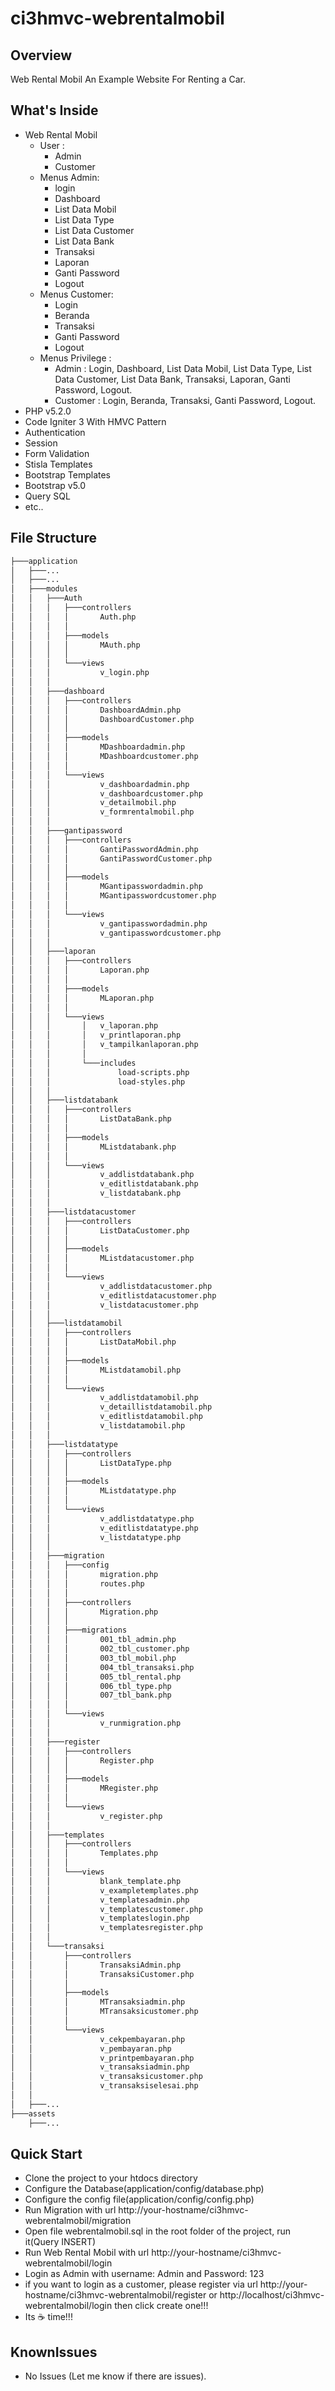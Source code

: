 # ci3hmvc-webrentalmobil

## Overview

Web Rental Mobil An Example Website For Renting a Car.

## What's Inside

- Web Rental Mobil
  - User :
    - Admin
    - Customer
  - Menus Admin:
    - login
    - Dashboard
    - List Data Mobil
    - List Data Type
    - List Data Customer
    - List Data Bank
    - Transaksi
    - Laporan
    - Ganti Password
    - Logout
  - Menus Customer:
    - Login
    - Beranda
    - Transaksi
    - Ganti Password
    - Logout
  - Menus Privilege :
    - Admin : Login, Dashboard, List Data Mobil, List Data Type, List Data Customer, List Data Bank, Transaksi, Laporan, Ganti Password, Logout.
    - Customer : Login, Beranda, Transaksi, Ganti Password, Logout.
- PHP v5.2.0
- Code Igniter 3 With HMVC Pattern
- Authentication
- Session
- Form Validation
- Stisla Templates
- Bootstrap Templates
- Bootstrap v5.0
- Query SQL
- etc..

## File Structure
```bash
├───application
│   ├───...
│   ├───...
│   ├───modules
│   │   ├───Auth
│   │   │   ├───controllers
│   │   │   │       Auth.php
│   │   │   │
│   │   │   ├───models
│   │   │   │       MAuth.php
│   │   │   │
│   │   │   └───views
│   │   │           v_login.php
│   │   │
│   │   ├───dashboard
│   │   │   ├───controllers
│   │   │   │       DashboardAdmin.php
│   │   │   │       DashboardCustomer.php
│   │   │   │
│   │   │   ├───models
│   │   │   │       MDashboardadmin.php
│   │   │   │       MDashboardcustomer.php
│   │   │   │
│   │   │   └───views
│   │   │           v_dashboardadmin.php
│   │   │           v_dashboardcustomer.php
│   │   │           v_detailmobil.php
│   │   │           v_formrentalmobil.php
│   │   │
│   │   ├───gantipassword
│   │   │   ├───controllers
│   │   │   │       GantiPasswordAdmin.php
│   │   │   │       GantiPasswordCustomer.php
│   │   │   │
│   │   │   ├───models
│   │   │   │       MGantipasswordadmin.php
│   │   │   │       MGantipasswordcustomer.php
│   │   │   │
│   │   │   └───views
│   │   │           v_gantipasswordadmin.php
│   │   │           v_gantipasswordcustomer.php
│   │   │
│   │   ├───laporan
│   │   │   ├───controllers
│   │   │   │       Laporan.php
│   │   │   │
│   │   │   ├───models
│   │   │   │       MLaporan.php
│   │   │   │
│   │   │   └───views
│   │   │       │   v_laporan.php
│   │   │       │   v_printlaporan.php
│   │   │       │   v_tampilkanlaporan.php
│   │   │       │
│   │   │       └───includes
│   │   │               load-scripts.php
│   │   │               load-styles.php
│   │   │
│   │   ├───listdatabank
│   │   │   ├───controllers
│   │   │   │       ListDataBank.php
│   │   │   │
│   │   │   ├───models
│   │   │   │       MListdatabank.php
│   │   │   │
│   │   │   └───views
│   │   │           v_addlistdatabank.php
│   │   │           v_editlistdatabank.php
│   │   │           v_listdatabank.php
│   │   │
│   │   ├───listdatacustomer
│   │   │   ├───controllers
│   │   │   │       ListDataCustomer.php
│   │   │   │
│   │   │   ├───models
│   │   │   │       MListdatacustomer.php
│   │   │   │
│   │   │   └───views
│   │   │           v_addlistdatacustomer.php
│   │   │           v_editlistdatacustomer.php
│   │   │           v_listdatacustomer.php
│   │   │
│   │   ├───listdatamobil
│   │   │   ├───controllers
│   │   │   │       ListDataMobil.php
│   │   │   │
│   │   │   ├───models
│   │   │   │       MListdatamobil.php
│   │   │   │
│   │   │   └───views
│   │   │           v_addlistdatamobil.php
│   │   │           v_detaillistdatamobil.php
│   │   │           v_editlistdatamobil.php
│   │   │           v_listdatamobil.php
│   │   │
│   │   ├───listdatatype
│   │   │   ├───controllers
│   │   │   │       ListDataType.php
│   │   │   │
│   │   │   ├───models
│   │   │   │       MListdatatype.php
│   │   │   │
│   │   │   └───views
│   │   │           v_addlistdatatype.php
│   │   │           v_editlistdatatype.php
│   │   │           v_listdatatype.php
│   │   │
│   │   ├───migration
│   │   │   ├───config
│   │   │   │       migration.php
│   │   │   │       routes.php
│   │   │   │
│   │   │   ├───controllers
│   │   │   │       Migration.php
│   │   │   │
│   │   │   ├───migrations
│   │   │   │       001_tbl_admin.php
│   │   │   │       002_tbl_customer.php
│   │   │   │       003_tbl_mobil.php
│   │   │   │       004_tbl_transaksi.php
│   │   │   │       005_tbl_rental.php
│   │   │   │       006_tbl_type.php
│   │   │   │       007_tbl_bank.php
│   │   │   │
│   │   │   └───views
│   │   │           v_runmigration.php
│   │   │
│   │   ├───register
│   │   │   ├───controllers
│   │   │   │       Register.php
│   │   │   │
│   │   │   ├───models
│   │   │   │       MRegister.php
│   │   │   │
│   │   │   └───views
│   │   │           v_register.php
│   │   │
│   │   ├───templates
│   │   │   ├───controllers
│   │   │   │       Templates.php
│   │   │   │
│   │   │   └───views
│   │   │           blank_template.php
│   │   │           v_exampletemplates.php
│   │   │           v_templatesadmin.php
│   │   │           v_templatescustomer.php
│   │   │           v_templateslogin.php
│   │   │           v_templatesregister.php
│   │   │
│   │   └───transaksi
│   │       ├───controllers
│   │       │       TransaksiAdmin.php
│   │       │       TransaksiCustomer.php
│   │       │
│   │       ├───models
│   │       │       MTransaksiadmin.php
│   │       │       MTransaksicustomer.php
│   │       │
│   │       └───views
│   │               v_cekpembayaran.php
│   │               v_pembayaran.php
│   │               v_printpembayaran.php
│   │               v_transaksiadmin.php
│   │               v_transaksicustomer.php
│   │               v_transaksiselesai.php
│   │
│   ├───...
├───assets
    ├───...
```


## Quick Start

- Clone the project to your htdocs directory
- Configure the Database(application/config/database.php)
- Configure the config file(application/config/config.php)
- Run Migration with url http://your-hostname/ci3hmvc-webrentalmobil/migration
- Open file webrentalmobil.sql in the root folder of the project, run it(Query INSERT)
- Run Web Rental Mobil with url http://your-hostname/ci3hmvc-webrentalmobil/login
- Login as Admin with username: Admin and Password: 123
- if you want to login as a customer, please register via url http://your-hostname/ci3hmvc-webrentalmobil/register or http://localhost/ci3hmvc-webrentalmobil/login     then click create one!!!
- Its :coffee: time!!! 

## KnownIssues

- No Issues (Let me know if there are issues).
